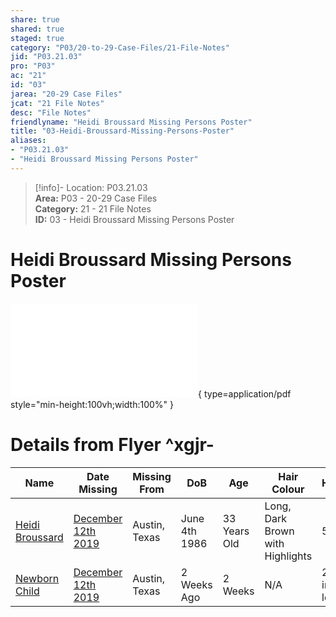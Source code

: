 ```yaml
---  
share: true  
shared: true  
staged: true  
category: "P03/20-to-29-Case-Files/21-File-Notes"  
jid: "P03.21.03"  
pro: "P03"  
ac: "21"  
id: "03"  
jarea: "20-29 Case Files"  
jcat: "21 File Notes"  
desc: "File Notes"  
friendlyname: "Heidi Broussard Missing Persons Poster"  
title: "03-Heidi-Broussard-Missing-Persons-Poster"  
aliases:   
- "P03.21.03"  
- "Heidi Broussard Missing Persons Poster"  
---  
```

>[!info]- Location: P03.21.03  
>**Area:** P03 - 20-29 Case Files  
>**Category:** 21 - 21 File Notes  
>**ID:** 03 - Heidi Broussard Missing Persons Poster  
  
# Heidi Broussard Missing Persons Poster  
  
![01-Heidi-Broussard-Margot-Carey-Flyer](../../../assets/attachments/01-Heidi-Broussard-Margot-Carey-Flyer.pdf){ type=application/pdf style="min-height:100vh;width:100%" }  
  
# Details from Flyer ^xgjr-  
  
| Name                                                                             | Date Missing                                                                                          | Missing From  | DoB           | Age          | Hair Colour                      | Height         | Weight      | Eye Colour     | Sex    | Race  | Complexion | Police/Sheriff           | Officer/Deputy's Name                                                                       |  
| -------------------------------------------------------------------------------- | ----------------------------------------------------------------------------------------------------- | ------------- | ------------- | ------------ | -------------------------------- | -------------- | ----------- | -------------- | ------ | ----- | ---------- | ------------------------ | ------------------------------------------------------------------------------------------- |  
| [Heidi Broussard](../../70-to-79-People/71-Victims/01-Heidi-Broussard.md)        | [December 12th 2019](../../10-to-19-Case-Dates/12-Crime-Dates/2019-12-12-Thursday-December-12-2019.md) | Austin, Texas | June 4th 1986 | 33 Years Old | Long, Dark Brown with Highlights | 5'3"           | 150lbs.     | Blue Eyes      | Female | White | Medium     | Austin Police Department | [Detective Herries](../../70-to-79-People/75-Police-and-Detectives/01-Detective-Herries.md) |  
| [Newborn Child](../../70-to-79-People/73-Family-and-Friends/02-Newborn-Child.md) | [December 12th 2019](../../10-to-19-Case-Dates/12-Crime-Dates/2019-12-12-Thursday-December-12-2019.md.md) | Austin, Texas | 2 Weeks Ago   | 2 Weeks      | N/A                              | 22 inches long | 7lbs. 7 oz. | Dark Blue Eyes | Female | White | Light      | Austin Police Department | [Detective Herries](../../70-to-79-People/75-Police-and-Detectives/01-Detective-Herries.md.md)                                                                                             |  
